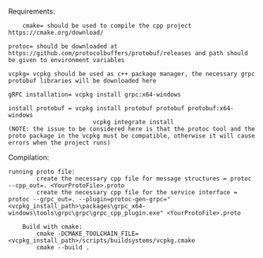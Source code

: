 Requirements:

    	cmake= should be used to compile the cpp project https://cmake.org/download/ 

	protoc= should be downloaded at https://github.com/protocolbuffers/protobuf/releases and path should be given to environment variables 

	vcpkg= vcpkg should be used as c++ package manager, the necessary grpc protobuf libraries will be downloaded here

	gRPC installation= vcpkg install grpc:x64-windows

	install protobuf = vcpkg install protobuf protobuf protobuf:x64-windows
                            vcpkg integrate install
	(NOTE: the issue to be considered here is that the protoc tool and the proto package in the vcpkg must be compatible, otherwise it will cause errors when the project runs)


Compilation:

	running proto file: 
        	create the necessary cpp file for message structures = protoc --cpp_out=. <YourProtoFile>.proto
        	create the necessary cpp file for the service interface = protoc --grpc_out=. --plugin=protoc-gen-grpc="<vcpkg_install_path>\packages\grpc_x64-windows\tools\grpc\grpc\grpc_cpp_plugin.exe" <YourProtoFile>.proto                           
    
    	Build with cmake:   
        	cmake -DCMAKE_TOOLCHAIN_FILE=<vcpkg_install_path>/scripts/buildsystems/vcpkg.cmake
        	cmake --build .
